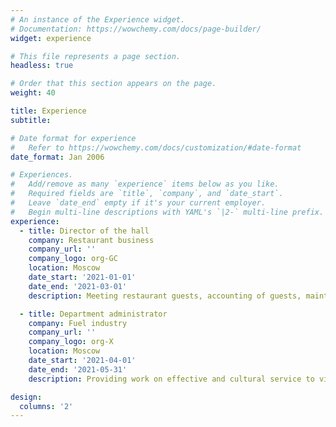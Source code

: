 ```yaml
---
# An instance of the Experience widget.
# Documentation: https://wowchemy.com/docs/page-builder/
widget: experience

# This file represents a page section.
headless: true

# Order that this section appears on the page.
weight: 40

title: Experience
subtitle:

# Date format for experience
#   Refer to https://wowchemy.com/docs/customization/#date-format
date_format: Jan 2006

# Experiences.
#   Add/remove as many `experience` items below as you like.
#   Required fields are `title`, `company`, and `date_start`.
#   Leave `date_end` empty if it's your current employer.
#   Begin multi-line descriptions with YAML's `|2-` multi-line prefix.
experience:
  - title: Director of the hall
    company: Restaurant business
    company_url: ''
    company_logo: org-GC
    location: Moscow
    date_start: '2021-01-01'
    date_end: '2021-03-01'
    description: Meeting restaurant guests, accounting of guests, maintaining documentation and receiving calls.

  - title: Department administrator
    company: Fuel industry
    company_url: ''
    company_logo: org-X
    location: Moscow
    date_start: '2021-04-01'
    date_end: '2021-05-31'
    description: Providing work on effective and cultural service to visitors, creating comfortable conditions for them.

design:
  columns: '2'
---
```


